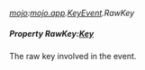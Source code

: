 _[mojo](../../modules/mojo/mojo-module.md):[mojo.app](../../modules/mojo/mojo-app.md).[KeyEvent](../../modules/mojo/mojo-app-keyevent.md).RawKey_
##### Property RawKey:[Key](../../modules/mojo/mojo-input-key.md)
The raw key involved in the event.
